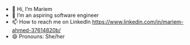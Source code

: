 - 👋 Hi, I’m Mariem
- 👀 I’m an aspiring software engineer 
- 📫 How to reach me on LinkedIn https://www.linkedin.com/in/mariem-ahmed-37614820b/
- 😄 Pronouns: She/her

<!---
Mariem5005/Mariem5005 is a ✨ special ✨ repository because its `README.md` (this file) appears on your GitHub profile.
You can click the Preview link to take a look at your changes.
--->
